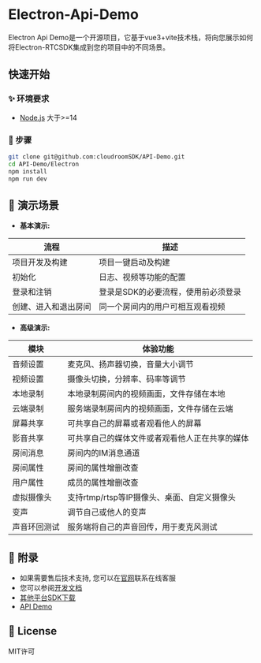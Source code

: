 # Electron-Api-Demo

 Electron Api Demo是一个开源项目，它基于vue3+vite技术栈，将向您展示如何将Electron-RTCSDK集成到您的项目中的不同场景。

## 快速开始

### ✨ 环境要求

- [Node.js](https://nodejs.org/en/download/) 大于>=14

### 🎉 步骤

```bash
git clone git@github.com:cloudroomSDK/API-Demo.git
cd API-Demo/Electron
npm install
npm run dev
```

## 📖 演示场景

- **基本演示:**

| 流程 | 描述  | 
|----- | -------- | 
| 项目开发及构建 | 项目一键启动及构建 |
| 初始化 | 日志、视频等功能的配置  |
| 登录和注销 | 登录是SDK的必要流程，使用前必须登录  |
| 创建、进入和退出房间 | 同一个房间内的用户可相互观看视频  |

- **高级演示:**

| 模块 | 体验功能  | 
|----- | -------- | 
| 音频设置 | 麦克风、扬声器切换，音量大小调节 |
| 视频设置 | 摄像头切换，分辨率、码率等调节  |
| 本地录制 | 本地录制房间内的视频画面，文件存储在本地  |
| 云端录制 | 服务端录制房间内的视频画面，文件存储在云端   |
| 屏幕共享 | 可共享自己的屏幕或者观看他人的屏幕  |
| 影音共享 | 可共享自己的媒体文件或者观看他人正在共享的媒体  |
| 房间消息 | 房间内的IM消息通道  |
| 房间属性 | 房间的属性增删改查  |
| 用户属性 | 成员的属性增删改查  |
| 虚拟摄像头 | 支持rtmp/rtsp等IP摄像头、桌面、自定义摄像头  |
| 变声 | 调节自己或他人的变声 |
| 声音环回测试 | 服务端将自己的声音回传，用于麦克风测试  |


## 🔖 附录

- 如果需要售后技术支持, 您可以在[官网](https://sdk.cloudroom.com/)联系在线客服
- 您可以参阅[开发文档](https://docs.cloudroom.com/sdk/document/intro/README?platform=Electron)
- [其他平台SDK下载](https://sdk.cloudroom.com/pages/download#sdk)
- [API Demo](https://github.com/cloudroomSDK/API-Demo)

## 📄 License

MIT许可
